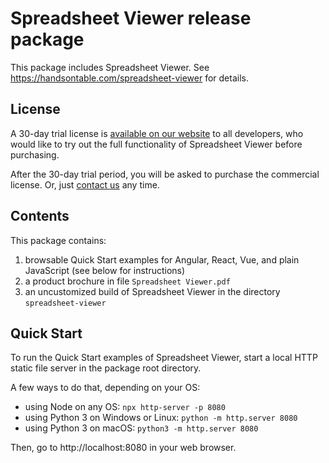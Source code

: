# Spreadsheet Viewer release package

This package includes Spreadsheet Viewer. See https://handsontable.com/spreadsheet-viewer for details.

## License

A 30-day trial license is [available on our website](https://handsontable.com/spreadsheet-viewer) to all developers, who would like to try out the full functionality of Spreadsheet Viewer before purchasing.

After the 30-day trial period, you will be asked to purchase the commercial license. Or, just [contact us](https://handsontable.com/get-a-quote) any time.

## Contents

This package contains:

1. browsable Quick Start examples for Angular, React, Vue, and plain JavaScript (see below for instructions)
2. a product brochure in file `Spreadsheet Viewer.pdf`
3. an uncustomized build of Spreadsheet Viewer in the directory `spreadsheet-viewer`

## Quick Start

To run the Quick Start examples of Spreadsheet Viewer, start a local HTTP static file server in the package root directory.

A few ways to do that, depending on your OS:

- using Node on any OS: `npx http-server -p 8080`
- using Python 3 on Windows or Linux: `python -m http.server 8080`
- using Python 3 on macOS: `python3 -m http.server 8080`

Then, go to http://localhost:8080 in your web browser.
